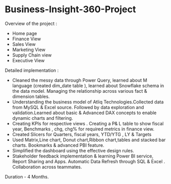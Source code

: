 # Business-Insight-360-Project

Overview of the project :
- Home page
- Finance View
- Sales View
- Marketing View
- Supply Chain view
- Executive View

Detailed implementation :
- Cleaned the messy data through Power Query, learned about M language (created dim_date table ), learned about Snowflake schema in the data model. Managing the relationship across various fact & dimension tables.
- Understanding the business model of Atliq Technologies.Collected data from MySQL & Excel source. Followed by data exploration and validation.Learned about basic & Advanced DAX concepts to enable dynamic charts       and filtering. 
- Creating KPIs for respective views . Creating a P& L table to show fiscal year, Benchmarks , chg, chg% for required metrics in finance view.
- Created Slicers for Quarters, fiscal years, YTD/YTG , LY & Targets
- Used Matrix,Line chart, Donut chart,Ribbon chart,tables and stacked bar charts. Bookmarks & advanced PBI feature.
- Simplified the dashboard using the effective design rules. 
- Stakeholder feedback implementation & learning Power BI service, Report Sharing and Apps. Automatic Data Refresh through SQL & Excel . Collaboration across teammates. 

 Duration - 4 Months.

